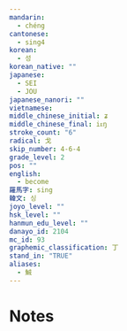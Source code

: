 ```yaml
---
mandarin:
  - chéng
cantonese:
  - sing4
korean:
  - 성
korean_native: ""
japanese:
  - SEI
  - JOU
japanese_nanori: ""
vietnamese:
middle_chinese_initial: ʑ
middle_chinese_final: iᴇŋ
stroke_count: "6"
radical: 戈
skip_number: 4-6-4
grade_level: 2
pos: ""
english:
  - become
羅馬字: sing
韓文: 싱
joyo_level: ""
hsk_level: ""
hanmun_edu_level: ""
danayo_id: 2104
mc_id: 93
graphemic_classification: 丁
stand_in: "TRUE"
aliases:
  - 鯎
---
```


# Notes
